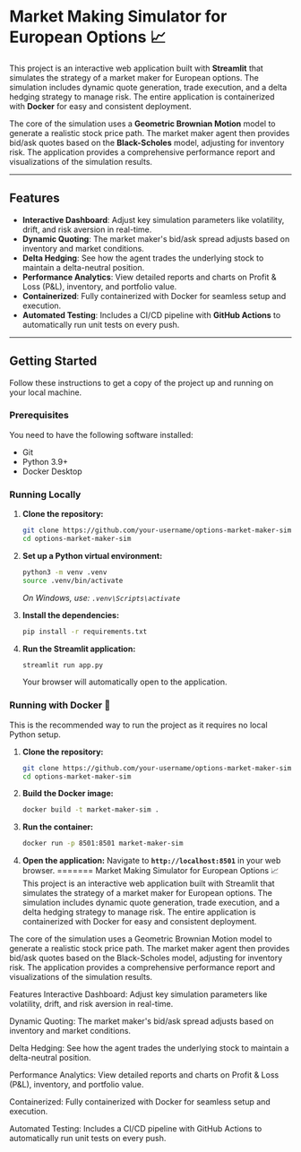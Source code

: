 
# Market Making Simulator for European Options 📈

This project is an interactive web application built with **Streamlit** that simulates the strategy of a market maker for European options. The simulation includes dynamic quote generation, trade execution, and a delta hedging strategy to manage risk. The entire application is containerized with **Docker** for easy and consistent deployment.

The core of the simulation uses a **Geometric Brownian Motion** model to generate a realistic stock price path. The market maker agent then provides bid/ask quotes based on the **Black-Scholes** model, adjusting for inventory risk. The application provides a comprehensive performance report and visualizations of the simulation results.

---

## Features

* **Interactive Dashboard**: Adjust key simulation parameters like volatility, drift, and risk aversion in real-time.
* **Dynamic Quoting**: The market maker's bid/ask spread adjusts based on inventory and market conditions.
* **Delta Hedging**: See how the agent trades the underlying stock to maintain a delta-neutral position.
* **Performance Analytics**: View detailed reports and charts on Profit & Loss (P&L), inventory, and portfolio value.
* **Containerized**: Fully containerized with Docker for seamless setup and execution.
* **Automated Testing**: Includes a CI/CD pipeline with **GitHub Actions** to automatically run unit tests on every push.

---

## Getting Started

Follow these instructions to get a copy of the project up and running on your local machine.

### Prerequisites

You need to have the following software installed:
* Git
* Python 3.9+
* Docker Desktop

### Running Locally

1.  **Clone the repository:**
    ```bash
    git clone https://github.com/your-username/options-market-maker-sim.git
    cd options-market-maker-sim
    ```

2.  **Set up a Python virtual environment:**
    ```bash
    python3 -m venv .venv
    source .venv/bin/activate
    ```
    *On Windows, use: `.venv\Scripts\activate`*

3.  **Install the dependencies:**
    ```bash
    pip install -r requirements.txt
    ```

4.  **Run the Streamlit application:**
    ```bash
    streamlit run app.py
    ```
    Your browser will automatically open to the application.

### Running with Docker 🐳

This is the recommended way to run the project as it requires no local Python setup.

1.  **Clone the repository:**
    ```bash
    git clone https://github.com/your-username/options-market-maker-sim.git
    cd options-market-maker-sim
    ```

2.  **Build the Docker image:**
    ```bash
    docker build -t market-maker-sim .
    ```

3.  **Run the container:**
    ```bash
    docker run -p 8501:8501 market-maker-sim
    ```

4.  **Open the application:**
    Navigate to **`http://localhost:8501`** in your web browser.
=======
Market Making Simulator for European Options 📈
This project is an interactive web application built with Streamlit that simulates the strategy of a market maker for European options. The simulation includes dynamic quote generation, trade execution, and a delta hedging strategy to manage risk. The entire application is containerized with Docker for easy and consistent deployment.

The core of the simulation uses a Geometric Brownian Motion model to generate a realistic stock price path. The market maker agent then provides bid/ask quotes based on the Black-Scholes model, adjusting for inventory risk. The application provides a comprehensive performance report and visualizations of the simulation results.



Features
Interactive Dashboard: Adjust key simulation parameters like volatility, drift, and risk aversion in real-time.

Dynamic Quoting: The market maker's bid/ask spread adjusts based on inventory and market conditions.

Delta Hedging: See how the agent trades the underlying stock to maintain a delta-neutral position.

Performance Analytics: View detailed reports and charts on Profit & Loss (P&L), inventory, and portfolio value.

Containerized: Fully containerized with Docker for seamless setup and execution.

Automated Testing: Includes a CI/CD pipeline with GitHub Actions to automatically run unit tests on every push.
